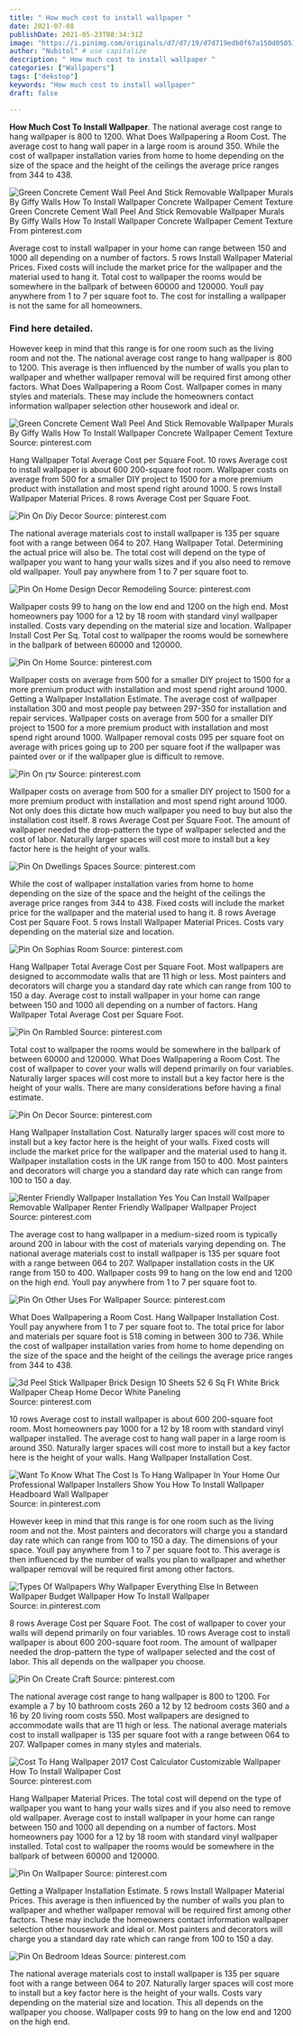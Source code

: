 ```yaml
---
title: " How much cost to install wallpaper "
date: 2021-07-08
publishDate: 2021-05-23T08:34:31Z
image: "https://i.pinimg.com/originals/d7/d7/19/d7d719edb0f67a150d0505115efbc637.png"
author: "Nubitol" # use capitalize
description: " How much cost to install wallpaper "
categories: ["Wallpapers"]
tags: ["dekstop"]
keywords: "How much cost to install wallpaper"
draft: false

---
```



**How Much Cost To Install Wallpaper**. The national average cost range to hang wallpaper is 800 to 1200. What Does Wallpapering a Room Cost. The average cost to hang wall paper in a large room is around 350. While the cost of wallpaper installation varies from home to home depending on the size of the space and the height of the ceilings the average price ranges from 344 to 438.

![Green Concrete Cement Wall Peel And Stick Removable Wallpaper Murals By Giffy Walls How To Install Wallpaper Concrete Wallpaper Cement Texture](https://i.pinimg.com/originals/e8/3b/68/e83b68fa0a52d740d765bbacf6040b41.jpg "Green Concrete Cement Wall Peel And Stick Removable Wallpaper Murals By Giffy Walls How To Install Wallpaper Concrete Wallpaper Cement Texture")
Green Concrete Cement Wall Peel And Stick Removable Wallpaper Murals By Giffy Walls How To Install Wallpaper Concrete Wallpaper Cement Texture From pinterest.com


Average cost to install wallpaper in your home can range between 150 and 1000 all depending on a number of factors. 5 rows Install Wallpaper Material Prices. Fixed costs will include the market price for the wallpaper and the material used to hang it. Total cost to wallpaper the rooms would be somewhere in the ballpark of between 60000 and 120000. Youll pay anywhere from 1 to 7 per square foot to. The cost for installing a wallpaper is not the same for all homeowners.

### Find here detailed.

However keep in mind that this range is for one room such as the living room and not the. The national average cost range to hang wallpaper is 800 to 1200. This average is then influenced by the number of walls you plan to wallpaper and whether wallpaper removal will be required first among other factors. What Does Wallpapering a Room Cost. Wallpaper comes in many styles and materials. These may include the homeowners contact information wallpaper selection other housework and ideal or.


![Green Concrete Cement Wall Peel And Stick Removable Wallpaper Murals By Giffy Walls How To Install Wallpaper Concrete Wallpaper Cement Texture](https://i.pinimg.com/originals/e8/3b/68/e83b68fa0a52d740d765bbacf6040b41.jpg "Green Concrete Cement Wall Peel And Stick Removable Wallpaper Murals By Giffy Walls How To Install Wallpaper Concrete Wallpaper Cement Texture")
Source: pinterest.com

Hang Wallpaper Total Average Cost per Square Foot. 10 rows Average cost to install wallpaper is about 600 200-square foot room. Wallpaper costs on average from 500 for a smaller DIY project to 1500 for a more premium product with installation and most spend right around 1000. 5 rows Install Wallpaper Material Prices. 8 rows Average Cost per Square Foot.

![Pin On Diy Decor](https://i.pinimg.com/originals/4e/4f/40/4e4f4021918d288df0526a11932fde39.jpg "Pin On Diy Decor")
Source: pinterest.com

The national average materials cost to install wallpaper is 135 per square foot with a range between 064 to 207. Hang Wallpaper Total. Determining the actual price will also be. The total cost will depend on the type of wallpaper you want to hang your walls sizes and if you also need to remove old wallpaper. Youll pay anywhere from 1 to 7 per square foot to.

![Pin On Home Design Decor Remodeling](https://i.pinimg.com/originals/94/19/4b/94194b9fa34dcf26ab953142c2e4a52e.jpg "Pin On Home Design Decor Remodeling")
Source: pinterest.com

Wallpaper costs 99 to hang on the low end and 1200 on the high end. Most homeowners pay 1000 for a 12 by 18 room with standard vinyl wallpaper installed. Costs vary depending on the material size and location. Wallpaper Install Cost Per Sq. Total cost to wallpaper the rooms would be somewhere in the ballpark of between 60000 and 120000.

![Pin On Home](https://i.pinimg.com/564x/23/7b/3b/237b3b0d976afe262ad24ff4f62d2437.jpg "Pin On Home")
Source: pinterest.com

Wallpaper costs on average from 500 for a smaller DIY project to 1500 for a more premium product with installation and most spend right around 1000. Getting a Wallpaper Installation Estimate. The average cost of wallpaper installation 300 and most people pay between 297-350 for installation and repair services. Wallpaper costs on average from 500 for a smaller DIY project to 1500 for a more premium product with installation and most spend right around 1000. Wallpaper removal costs 095 per square foot on average with prices going up to 200 per square foot if the wallpaper was painted over or if the wallpaper glue is difficult to remove.

![Pin On עדן](https://i.pinimg.com/originals/7b/76/66/7b7666d801e17ab4b4785caf7c47ad5e.jpg "Pin On עדן")
Source: pinterest.com

Wallpaper costs on average from 500 for a smaller DIY project to 1500 for a more premium product with installation and most spend right around 1000. Not only does this dictate how much wallpaper you need to buy but also the installation cost itself. 8 rows Average Cost per Square Foot. The amount of wallpaper needed the drop-pattern the type of wallpaper selected and the cost of labor. Naturally larger spaces will cost more to install but a key factor here is the height of your walls.

![Pin On Dwellings Spaces](https://i.pinimg.com/originals/1f/99/21/1f9921ac7b4a507d051395148da74042.png "Pin On Dwellings Spaces")
Source: pinterest.com

While the cost of wallpaper installation varies from home to home depending on the size of the space and the height of the ceilings the average price ranges from 344 to 438. Fixed costs will include the market price for the wallpaper and the material used to hang it. 8 rows Average Cost per Square Foot. 5 rows Install Wallpaper Material Prices. Costs vary depending on the material size and location.

![Pin On Sophias Room](https://i.pinimg.com/originals/35/38/73/353873fd172fbc27dc188f067a713088.png "Pin On Sophias Room")
Source: pinterest.com

Hang Wallpaper Total Average Cost per Square Foot. Most wallpapers are designed to accommodate walls that are 11 high or less. Most painters and decorators will charge you a standard day rate which can range from 100 to 150 a day. Average cost to install wallpaper in your home can range between 150 and 1000 all depending on a number of factors. Hang Wallpaper Total Average Cost per Square Foot.

![Pin On Rambled](https://i.pinimg.com/originals/4a/48/d7/4a48d7fd84434984c388c0321e513bf8.jpg "Pin On Rambled")
Source: pinterest.com

Total cost to wallpaper the rooms would be somewhere in the ballpark of between 60000 and 120000. What Does Wallpapering a Room Cost. The cost of wallpaper to cover your walls will depend primarily on four variables. Naturally larger spaces will cost more to install but a key factor here is the height of your walls. There are many considerations before having a final estimate.

![Pin On Decor](https://i.pinimg.com/originals/94/55/8c/94558c883bfd63522d15e7bd2401de53.jpg "Pin On Decor")
Source: pinterest.com

Hang Wallpaper Installation Cost. Naturally larger spaces will cost more to install but a key factor here is the height of your walls. Fixed costs will include the market price for the wallpaper and the material used to hang it. Wallpaper installation costs in the UK range from 150 to 400. Most painters and decorators will charge you a standard day rate which can range from 100 to 150 a day.

![Renter Friendly Wallpaper Installation Yes You Can Install Wallpaper Removable Wallpaper Renter Friendly Wallpaper Wallpaper Project](https://i.pinimg.com/474x/08/b0/55/08b0555342bfa5de7768c5be507214db.jpg "Renter Friendly Wallpaper Installation Yes You Can Install Wallpaper Removable Wallpaper Renter Friendly Wallpaper Wallpaper Project")
Source: pinterest.com

The average cost to hang wallpaper in a medium-sized room is typically around 200 in labour with the cost of materials varying depending on. The national average materials cost to install wallpaper is 135 per square foot with a range between 064 to 207. Wallpaper installation costs in the UK range from 150 to 400. Wallpaper costs 99 to hang on the low end and 1200 on the high end. Youll pay anywhere from 1 to 7 per square foot to.

![Pin On Other Uses For Wallpaper](https://i.pinimg.com/originals/be/15/39/be1539565c8e2977595deed5287ab942.jpg "Pin On Other Uses For Wallpaper")
Source: pinterest.com

What Does Wallpapering a Room Cost. Hang Wallpaper Installation Cost. Youll pay anywhere from 1 to 7 per square foot to. The total price for labor and materials per square foot is 518 coming in between 300 to 736. While the cost of wallpaper installation varies from home to home depending on the size of the space and the height of the ceilings the average price ranges from 344 to 438.

![3d Peel Stick Wallpaper Brick Design 10 Sheets 52 6 Sq Ft White Brick Wallpaper Cheap Home Decor White Paneling](https://i.pinimg.com/originals/2e/56/76/2e5676145901bc3804db54322990f648.jpg "3d Peel Stick Wallpaper Brick Design 10 Sheets 52 6 Sq Ft White Brick Wallpaper Cheap Home Decor White Paneling")
Source: pinterest.com

10 rows Average cost to install wallpaper is about 600 200-square foot room. Most homeowners pay 1000 for a 12 by 18 room with standard vinyl wallpaper installed. The average cost to hang wall paper in a large room is around 350. Naturally larger spaces will cost more to install but a key factor here is the height of your walls. Hang Wallpaper Installation Cost.

![Want To Know What The Cost Is To Hang Wallpaper In Your Home Our Professional Wallpaper Installers Show You How To Install Wallpaper Headboard Wall Wallpaper](https://i.pinimg.com/736x/48/15/25/481525f3f5bca5a0eba0c6dfff52228f.jpg "Want To Know What The Cost Is To Hang Wallpaper In Your Home Our Professional Wallpaper Installers Show You How To Install Wallpaper Headboard Wall Wallpaper")
Source: in.pinterest.com

However keep in mind that this range is for one room such as the living room and not the. Most painters and decorators will charge you a standard day rate which can range from 100 to 150 a day. The dimensions of your space. Youll pay anywhere from 1 to 7 per square foot to. This average is then influenced by the number of walls you plan to wallpaper and whether wallpaper removal will be required first among other factors.

![Types Of Wallpapers Why Wallpaper Everything Else In Between Wallpaper Budget Wallpaper How To Install Wallpaper](https://i.pinimg.com/originals/45/81/fb/4581fbbda4fd49cfc681100684a93967.png "Types Of Wallpapers Why Wallpaper Everything Else In Between Wallpaper Budget Wallpaper How To Install Wallpaper")
Source: in.pinterest.com

8 rows Average Cost per Square Foot. The cost of wallpaper to cover your walls will depend primarily on four variables. 10 rows Average cost to install wallpaper is about 600 200-square foot room. The amount of wallpaper needed the drop-pattern the type of wallpaper selected and the cost of labor. This all depends on the wallpaper you choose.

![Pin On Create Craft](https://i.pinimg.com/originals/a8/26/3e/a8263e53e149b8fb8688165410553dba.jpg "Pin On Create Craft")
Source: pinterest.com

The national average cost range to hang wallpaper is 800 to 1200. For example a 7 by 10 bathroom costs 260 a 12 by 12 bedroom costs 360 and a 16 by 20 living room costs 550. Most wallpapers are designed to accommodate walls that are 11 high or less. The national average materials cost to install wallpaper is 135 per square foot with a range between 064 to 207. Wallpaper comes in many styles and materials.

![Cost To Hang Wallpaper 2017 Cost Calculator Customizable Wallpaper How To Install Wallpaper Cost](https://i.pinimg.com/originals/7f/54/b5/7f54b596b9d8f7076705951171b4e5a0.png "Cost To Hang Wallpaper 2017 Cost Calculator Customizable Wallpaper How To Install Wallpaper Cost")
Source: pinterest.com

Hang Wallpaper Material Prices. The total cost will depend on the type of wallpaper you want to hang your walls sizes and if you also need to remove old wallpaper. Average cost to install wallpaper in your home can range between 150 and 1000 all depending on a number of factors. Most homeowners pay 1000 for a 12 by 18 room with standard vinyl wallpaper installed. Total cost to wallpaper the rooms would be somewhere in the ballpark of between 60000 and 120000.

![Pin On Wallpaper](https://i.pinimg.com/originals/52/59/40/52594059a0ec94039e501cba6c5fe7d4.jpg "Pin On Wallpaper")
Source: pinterest.com

Getting a Wallpaper Installation Estimate. 5 rows Install Wallpaper Material Prices. This average is then influenced by the number of walls you plan to wallpaper and whether wallpaper removal will be required first among other factors. These may include the homeowners contact information wallpaper selection other housework and ideal or. Most painters and decorators will charge you a standard day rate which can range from 100 to 150 a day.

![Pin On Bedroom Ideas](https://i.pinimg.com/originals/d7/d7/19/d7d719edb0f67a150d0505115efbc637.png "Pin On Bedroom Ideas")
Source: pinterest.com

The national average materials cost to install wallpaper is 135 per square foot with a range between 064 to 207. Naturally larger spaces will cost more to install but a key factor here is the height of your walls. Costs vary depending on the material size and location. This all depends on the wallpaper you choose. Wallpaper costs 99 to hang on the low end and 1200 on the high end.


